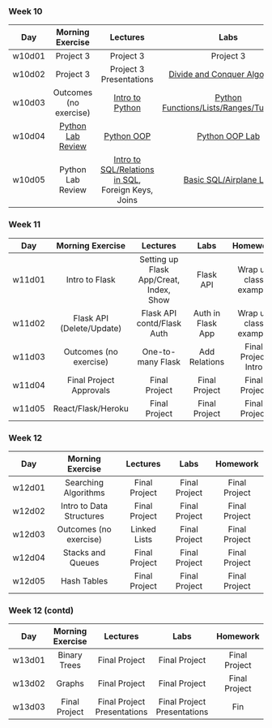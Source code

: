 ### Week 10
| Day | Morning Exercise | Lectures | Labs | Homework |
|:---:|:-----------:|:-------:|:-----------:|:-----------:|
| w10d01 | Project 3 | Project 3 | Project 3 | Project 3 |
| w10d02 | Project 3 | Project 3 Presentations | [Divide and Conquer Algorithms](./w10d02/instructor_notes/divide-and-conquer-sorts) | [Python Prep](./w10d02/homework/README.md) |
| w10d03 | Outcomes (no exercise) | [Intro to Python](./w10d03/instructor_notes/) | [Python Functions/Lists/Ranges/Tuples/etc](./w10d03/student_labs) | [Python State Capitals](./w10d03/homework/README.md) |
| w10d04 | [Python Lab Review](./w10d04/morning_exercise) | [Python OOP](./w10d04/instructor_notes/python-classes.md) | [Python OOP Lab](./w10d04/student_labs/python-oop.md) | [Python OOP Build](./w10d04/homework/python-oop-snowman.md) |
| w10d05 | Python Lab Review | [Intro to SQL/Relations in SQL](./w10d05/instructor_notes), Foreign Keys, Joins | [Basic SQL/Airplane Lab](./w10d05/student_labs/) | [Carmen Sandiego](./w10d05/homework/carmen-sandiego/README.md) |

### Week 11
| Day | Morning Exercise | Lectures | Labs | Homework |
|:---:|:-----------:|:-------:|:-----------:|:-----------:|
| w11d01 | Intro to Flask | Setting up Flask App/Creat, Index, Show | Flask API | Wrap up class example |
| w11d02 | Flask API (Delete/Update) | Flask API contd/Flask Auth | Auth in Flask App | Wrap up class example |
| w11d03 | Outcomes (no exercise) | One-to-many Flask | Add Relations | Final Project Intro |
| w11d04 | Final Project Approvals | Final Project | Final Project | Final Project |
| w11d05 | React/Flask/Heroku | Final Project | Final Project | Final Project |

### Week 12
| Day | Morning Exercise | Lectures | Labs | Homework |
|:---:|:-----------:|:-------:|:-----------:|:-----------:|
| w12d01 | Searching Algorithms | Final Project | Final Project | Final Project |
| w12d02 | Intro to Data Structures | Final Project | Final Project | Final Project |
| w12d03 | Outcomes (no exercise) | Linked Lists | Final Project | Final Project |
| w12d04 | Stacks and Queues | Final Project | Final Project | Final Project |
| w12d05 | Hash Tables | Final Project | Final Project | Final Project |

### Week 12 (contd)
| Day | Morning Exercise | Lectures | Labs | Homework |
|:---:|:-----------:|:-------:|:-----------:|:-----------:|
| w13d01 | Binary Trees | Final Project | Final Project | Final Project |
| w13d02 | Graphs | Final Project | Final Project | Final Project |
| w13d03 | Final Project | Final Project Presentations | Final Project Presentations | Fin |
